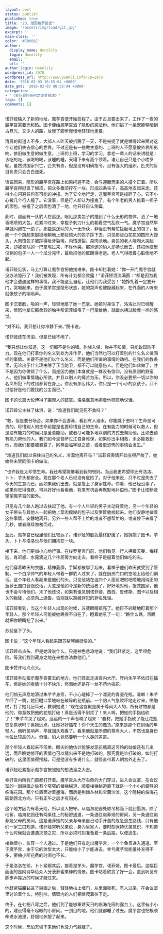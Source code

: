 ```yaml
---
layout: post
status: publish
published: true
title: "23、潜回梭罗星宫"
image: '/assets/img/load/git.jpg'
excerpt: ''
main-class: ''
color: '#7D669E'
author:
  display_name: Honolily
  login: Honolily
  email: ''
  url: ''
author_login: Honolily
wordpress_id: 2978
wordpress_url: http://www.yuanli.info/?p=2978
date: '2016-02-03 16:55:04 +0800'
date_gmt: '2016-02-03 08:55:04 +0800'
categories:
- "《星际冒险系列之菠萝星球》"
tags: []
comments: []
---
```

诺菲娅输入了新的地址，魔芋宫便开始启程了。由于古旦要出来了，工作了一夜的魔芋宫需要光和热。图卡便给魔芋宫洒了隐形的魔法粉。他们挑了一条既能够晒到古旦光，又少人的路，放慢了脚步慢慢地轻轻地走着。

清晨的街道人不多，大部人人昨天被折腾了一天，不是被捉了就是懒得起来面对这个让他们失去信心的世界。不过还是有一些做生意的、上班的人不愿意被外界所影响，依旧做生意的做生意，上班的上班，学习的学习。拿老一辈人的话来讲就是：该吃的吃，该喝的喝，该睡的睡，天塌下来有高个顶着。谁让自己只是个小喽罗呢。虽然说国家兴亡，匹夫有责，但是没有明确指令，没有强大的组织，匹夫的盲目负责只会白白送死。

话说回来，隐形的魔芋宫在路上如果闪避不及，会与迎面而来的人撞个正着。所以魔芋宫得挺直了根须，把众多根须拧在一块，形成四条柱子，高高地支起来走。还得小心闪避任何有可能的冲撞。为了安全地行走，这魔芋宫可是操碎了心。它不小心被几个行人撞了。它没事，但是行人却认为撞鬼了。有个年老的男人挑着一担子的面包，被撞了之后面包洒了一地。他只好自认倒霉。

此时，迎面有一队豹人在巡逻。眼见那卖包子的撞到了什么无形的物体，洒了一地香喷喷的大包，赶紧冲过来，拿棍子刺刀什么的朝着空气乱砍一气。魔芋宫自然早早就闪避在一边了。那些巡逻队的人一无所获，非但没有帮忙捡起地上的包子，反而一个个跳起来狠狠地朝地上那些硕大的包子踩下去。只见那些白花花的圆形大馒头，大肉馅包子被踩得呲牙裂嘴，内馅迸裂，菜肉涂地。卖包的老人嚎啕大哭起来，却被领队的一巴掌甩过来，不许他哭。那巡逻的豹人却扬长而去，还把他框里仅剩的包子一人一个瓜分完毕，最后把他的框踢得老远。老人气得捂着心脏倒地不起。

诺菲娅见状，马上打算让魔芋宫把他接进来。图卡却拦着她：&ldquo;你一开门魔芋宫就没办法隐形了！我们被发现，所有计划都会败露！&rdquo;诺菲娅泪流满面：&ldquo;都是因为我他才会遭遇这样的事情。我不能这么自私，让他们为我受苦！&rdquo;她挣扎着一定要开门，哭喊起来。由于魔芋宫是隐形状态，她的哭声也被隐藏起来，在外面的人听来就像蚊子的嗡嗡声。

图卡沉着脸，啪的一声，轻轻地扇了她一巴掌。她顿时呆住了。洛洛此时已经醒来，愤怒地拿它那柔软的触手帮诺菲娅甩了一巴掌给他，就跟水拂过脸庞一样的感觉。

&ldquo;对不起。我只想让你冷静下来。&rdquo;图卡说。

诺菲娅还在流泪，但是已经不闹了。

&ldquo;我只想让你知道，这一切都不是你的错。豹族入侵，你并不知情，只能说国防不力。现在他们打着你的名义到处为非作歹，他们当然也可以打着别的什么名义做同样的事情。关键不是他们以什么名义，而是他们所做的事情的动机。在我们的教条里，无论出于什么理由除了正当防卫，都不可以随意伤人。但是他们如此做了，并不是因为你做错了什么，而是因为他们本身就是一群没有信仰，没有原则的野蛮人。他们做事情随心所欲，并且以别人的痛苦为乐。所以，你没必要把一切以你的名义所犯下的过错都背在身上。你没有那么伟大，你只是一个小小的女孩子。只不过恰好是他们要找的公主而已。&rdquo;

图卡的长篇大论博得了围观人的鼓掌。洛洛惬意地抱着他嗯嗯地说话。

诺菲娅公主抹了抹泪，说：&ldquo;难道我们就见死不救吗？&rdquo;

&ldquo;救，但是要分场合。如果你不会游泳，看到有人溺水，你能跳下去吗？生命是可贵的。珍惜别人的生命前提是也要珍惜自己的生命。在有能力的时候可以救人，但是没有能力的时候只是爱莫能助。或者尽可能多地以别的方式去帮助他，比如去请有能力帮他的人。我们如今泥菩萨过江自身难保，如果你出手相救，未必能救到他，而我们都要被暴露了，同样面临牢狱之苦，或者更恐怖的事情会发生。&rdquo;

&ldquo;难道我们就以保住自己的名义，冷漠地离开吗？&rdquo;诺菲娅表情开始变得严峻了。她始终未赞同图卡的做法。

&ldquo;也许我是太珍惜生命。我还希望能够看到我的爸妈。而且我更希望你还有洛洛、卜卜、芋头都安全。现在那个老人已经没有危险了。对于他来说，只不过是失去了今天的生意而已。而如果我们出去，就是搭上了身家性命。你看，他已经没事了。如果你觉得愧疚，可以好好地看看他，将来有机会再默默地补偿他。&rdquo;图卡让诺菲娅望望魔芋宫的窗外。

只见有几个路人跑过去扶起了他。有一个人年轻的男子主动背着他，另一个年轻的女子带头与其他人一起把地上菜肉模糊的包子以及箩筐收拾起来。他们安静地做着这些事情，安静地离开。另外一些人帮不上忙的或者不想帮忙的，或者停下来看了几秒，或者继续匆匆而过。

至此，魔芋宫已经里他们比较远了。诺菲娅的脸色最终舒缓了。她拥抱了图卡。芋头、卜卜与洛洛也与他们拥抱在一块。

接下来，他们更加小心地行事。在梭罗星宫门前，他们看见一行人押着苏斐、梅释迦、肖迟惑、水露滴这几个往厨房方向走去。看样子是逼着他们做吃的去。

他们穿着昨天的衣服，精神萎靡，手脚都被绑了起来。看样子他们昨天就受到了管制。一个白净帅气的年轻人带着一群豹人过来了，就在厨房门口的空地上给他们训话。这个年轻人看起来是他们的头。只见他站在这四个人面前吧啦吧啦地用纯正的菠萝王国口音跟说话，大意是他如今是新的统治者了，好好地对他，报效国家，他也不会亏待他们。末了他还说，如果有谁见到诺菲娅、西西、鲁修斯、图卡以及相关的叛徒，必须向上通告，否则就以窝藏罪犯的罪名处理。

诺菲娅看到，当这个年轻人出现的时候，苏斐眼睛都亮了。她目不转睛地盯着那个年轻人。那个年轻人可能被她瞧得不自在了，瞪着她吼了一句：&ldquo;瞧什么瞧，再瞧就把你眼睛挖了出来。&rdquo;

苏斐低下了头。

图卡说：&ldquo;这个年轻人看起来跟苏斐阿姨挺像的。&rdquo;

诺菲娅点点头。但是她没说什么。只是神色悲凉地说：&ldquo;我们赶紧走，这里很危险。等我们找到藏身之地在来想办法救他们。&rdquo;

图卡赞许地点点头。

诺菲娅手动指示魔芋宫要去的地方。他们径直走进宫内大厅。厅内朱芊芊依旧在插花，但是她的表情十分不快乐，然而她还是在一丝不苟地插花。

他们悄无声息地滑过朱芊芊身旁，不小心碰掉了一个漂亮的青瓷花瓶。哐啷！朱芊芊吓了一跳，她目瞪口呆地站在破碎的花瓶前。一个豹人气急败坏地走过来，啪啪啪，打了她几记耳光，教训她说：&ldquo;现在这宫殿是属于尊尚大人的，所有财物都是他的，你竟敢把他的花瓶打破！真是活得不耐烦了！来人啊，把她的手指给砍了！&rdquo;朱芊芊哭了起来。远远的一个声音响了起来：&ldquo;蠢材，把她手指砍了能让花瓶恢复原状吗？离她远点，让她好好插花！你个天生的蠢货。&rdquo;原来是那个在训话的年轻人。他听见响声，早就回头观看了。看来他就是所谓的尊尚大人，不然也是身份地位比较高的人。奇怪，豹人竟然要听一个人类的差遣。

那个年轻人看起来不简单。眼尖的他估计能够发现花瓶离这可怜的姑娘还有几米远，而且瞧她惊吓的表情也可以猜出来不是她打破的。那究竟是谁打破的，如何打破的，这里面值得推敲。可是他没有多说什么，就径直带着人朝宫外走去了。

诺菲娅赶紧指示魔芋宫按照她的想法溜之大吉。

幸好宫内所有门窗都打开着。魔芋宫从大厅右侧的大门穿过，进入会议室，在会议室的一副巨画之后有个窄窄的楼梯秘道，顺着楼梯秘道直下就是一个小小的僻静的临海花园。那个位置面对着墨海，而后是荆棘丛林和宝藏沙滩。这个隐秘的临海花园朝西北方向，只有正午之后才有阳光。

这个地方因为有着天险，所以没人把守。从临海花园处顺吊梯而下就到墨海。除了地窖，临海花园还有两条往上的秘密通道，一条通往诺菲娅的房间，另一条通往诺菲娅父母的房间。这是诺菲娅的父亲与母亲自己动手开凿的危急逃生路线，只有他们一家三口知道。诺菲娅常听父亲说，身为皇家人，要时刻保持忧患意识，不知道什么时候就会遭遇灭顶之灾，所以必须时刻准备着一条后路，以便逃生。

楼梯很小，仅容一个人通过。于是他们只有走出魔芋宫，一个个鱼贯进入通道。至于魔芋宫，由于它的体型太大，只能缩小了才能进去。幸亏魔芋宫能量补充得不多，要缩小所花费的时间也不长。

于是洛洛在前，卜卜紧跟其后，接着是芋头，魔芋宫，诺菲娅，图卡最后。这幅巨画画的是阿诗华给众人分菠萝蜜果棒的情景。图卡站着欣赏了好一会，直到听见有脚步声靠近的时候才醒过来。

他赶紧猫腰钻进了巨画之后，轻轻地拉上墙门，从里面锁死。有人过来，在会议室里讨论着什么，特别吵。墙壁内的人们相继爬着往下走。

终于，在七拐八弯之后，他们到了能够重建天日的临海花园的露台上。这里有小小的，建设得毫不起眼的小房间。一到目的地，他们就都睡了过去。魔芋宫也把根须伸进水池里，舒服地休憩了起来。

这个时候，恐怕天塌下来他们也没力气躲藏了。

